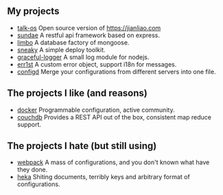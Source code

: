 ## My projects

- [talk-os](https://github.com/jianliaoim/talk-os) Open source version of https://jianliao.com
- [sundae](https://github.com/sailxjx/sundae) A restful api framework based on express.
- [limbo](https://github.com/teambition/limbo) A database factory of mongoose.
- [sneaky](https://github.com/teambition/sneaky) A simple deploy toolkit.
- [graceful-logger](https://github.com/sailxjx/graceful-logger) A small log module for nodejs.
- [err1st](https://github.com/sailxjx/err1st) A custom error object, support i18n for messages.
- [configd](https://github.com/teambition/configd) Merge your configurations from different servers into one file.

## The projects I like (and reasons)

- [docker](https://www.docker.com/) Programmable configuration, active community.
- [couchdb](http://couchdb.apache.org/) Provides a REST API out of the box, consistent map reduce support.

## The projects I hate (but still using)

- [webpack](https://webpack.github.io/) A mass of configurations, and you don't known what have they done.
- [heka](http://hekad.readthedocs.io/) Shiting documents, terribly keys and arbitrary format of configurations.
